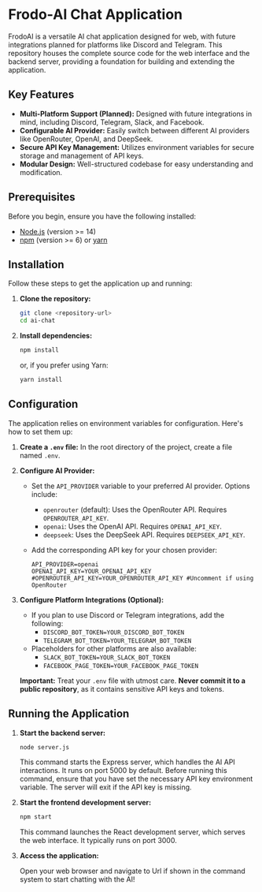 # Frodo-AI Chat Application

FrodoAI is a versatile AI chat application designed for web, with future integrations planned for platforms like Discord and Telegram. This repository houses the complete source code for the web interface and the backend server, providing a foundation for building and extending the application.

## Key Features

*   **Multi-Platform Support (Planned):** Designed with future integrations in mind, including Discord, Telegram, Slack, and Facebook.
*   **Configurable AI Provider:** Easily switch between different AI providers like OpenRouter, OpenAI, and DeepSeek.
*   **Secure API Key Management:** Utilizes environment variables for secure storage and management of API keys.
*   **Modular Design:** Well-structured codebase for easy understanding and modification.

## Prerequisites

Before you begin, ensure you have the following installed:

*   [Node.js](https://nodejs.org/) (version >= 14)
*   [npm](https://www.npmjs.com/) (version >= 6) or [yarn](https://yarnpkg.com/)

## Installation

Follow these steps to get the application up and running:

1.  **Clone the repository:**

    ```sh
    git clone <repository-url>
    cd ai-chat
    ```

2.  **Install dependencies:**

    ```sh
    npm install
    ```

    or, if you prefer using Yarn:

    ```sh
    yarn install
    ```

## Configuration

The application relies on environment variables for configuration. Here's how to set them up:

1.  **Create a `.env` file:** In the root directory of the project, create a file named `.env`.

2.  **Configure AI Provider:**
    *   Set the `API_PROVIDER` variable to your preferred AI provider. Options include:
        *   `openrouter` (default): Uses the OpenRouter API. Requires `OPENROUTER_API_KEY`.
        *   `openai`: Uses the OpenAI API. Requires `OPENAI_API_KEY`.
        *   `deepseek`: Uses the DeepSeek API. Requires `DEEPSEEK_API_KEY`.
    *   Add the corresponding API key for your chosen provider:

        ```
        API_PROVIDER=openai
        OPENAI_API_KEY=YOUR_OPENAI_API_KEY
        #OPENROUTER_API_KEY=YOUR_OPENROUTER_API_KEY #Uncomment if using OpenRouter
        ```

3.  **Configure Platform Integrations (Optional):**
    *   If you plan to use Discord or Telegram integrations, add the following:
        *   `DISCORD_BOT_TOKEN=YOUR_DISCORD_BOT_TOKEN`
        *   `TELEGRAM_BOT_TOKEN=YOUR_TELEGRAM_BOT_TOKEN`
    *   Placeholders for other platforms are also available:
        *   `SLACK_BOT_TOKEN=YOUR_SLACK_BOT_TOKEN`
        *   `FACEBOOK_PAGE_TOKEN=YOUR_FACEBOOK_PAGE_TOKEN`

    **Important:** Treat your `.env` file with utmost care. **Never commit it to a public repository**, as it contains sensitive API keys and tokens.

## Running the Application

1.  **Start the backend server:**

    ```sh
    node server.js
    ```

    This command starts the Express server, which handles the AI API interactions. It runs on port 5000 by default. Before running this command, ensure that you have set the necessary API key environment variable. The server will exit if the API key is missing.

2.  **Start the frontend development server:**

    ```sh
    npm start
    ```

    This command launches the React development server, which serves the web interface. It typically runs on port 3000.

3.  **Access the application:**

    Open your web browser and navigate to Url if shown in the command system to start chatting with the AI!


